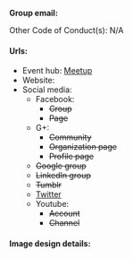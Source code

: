 **Group email:**

Other Code of Conduct(s): N/A 

#### Urls:
  - Event hub: [Meetup](https://www.meetup.com/Tulsa-php/)
  - Website: 
  - Social media:
    - Facebook:
      - ~~Group~~
      - ~~Page~~
    - G+:
      - ~~Community~~
      - ~~Organization page~~
      - ~~Profile page~~
    - ~~Google group~~
    - ~~LinkedIn group~~
    - ~~Tumblr~~
    - [Twitter](https://twitter.com/tulsaphp)
    - Youtube:
      - ~~Account~~
      - ~~Channel~~

#### Image design details:
